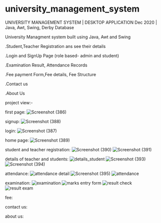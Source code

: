 # university_management_system

UNIVERSITY MANAGEMENT SYSTEM | DESKTOP 
APPLICATION
Dec 2020 | Java, Awt, Swing, Derby Database

University Managment system built using Java, Awt and Swing

.Student,Teacher Registration ans see their details

.Login and SignUp Page (role based- admin and student)

.Examination Result, Attendance Records

.Fee payment Form,Fee details, Fee Structure

.Contact us

.About Us

project view:-

first page:
![Screenshot (386)](https://user-images.githubusercontent.com/77569905/117696751-4d70e600-b1df-11eb-9f8d-ad1badc7b29e.png)

signup:
![Screenshot (388)](https://user-images.githubusercontent.com/77569905/117696776-52ce3080-b1df-11eb-99f3-c5da944f3016.png)


login:
![Screenshot (387)](https://user-images.githubusercontent.com/77569905/117696773-519d0380-b1df-11eb-88ae-7d6e22e73c20.png)

home page:
![Screenshot (389)](https://user-images.githubusercontent.com/77569905/117696786-55308a80-b1df-11eb-97f2-96c216b2389f.png)

student and teacher registration:
![Screenshot (390)](https://user-images.githubusercontent.com/77569905/117696797-5661b780-b1df-11eb-8c93-36706cc518de.png)
![Screenshot (391)](https://user-images.githubusercontent.com/77569905/117696804-595ca800-b1df-11eb-949f-4f9f387b51de.png)

details of teacher and students:
![details_student](https://user-images.githubusercontent.com/77569905/117697803-86f62100-b1e0-11eb-9d38-35ee99db53f4.JPG)
![Screenshot (393)](https://user-images.githubusercontent.com/77569905/117697534-2f57b580-b1e0-11eb-9857-7daf29e7809f.png)
![Screenshot (394)](https://user-images.githubusercontent.com/77569905/117697536-3088e280-b1e0-11eb-8638-d7852c070468.png)

attendance:
![attendance detail](https://user-images.githubusercontent.com/77569905/117697776-7cd42280-b1e0-11eb-84fd-78f4a96b99bd.JPG)
![Screenshot (395)](https://user-images.githubusercontent.com/77569905/117697548-354d9680-b1e0-11eb-995b-21b0f4b0e468.png)
![attendance](https://user-images.githubusercontent.com/77569905/117697787-81004000-b1e0-11eb-9095-cd03784fcd0a.JPG)

examination:
![examination](https://user-images.githubusercontent.com/77569905/117697863-9bd2b480-b1e0-11eb-8c8f-838645791a2b.JPG)
![marks entry form](https://user-images.githubusercontent.com/77569905/117697917-ae4cee00-b1e0-11eb-8d2c-9ae8c446c70a.JPG)
![result check](https://user-images.githubusercontent.com/77569905/117697910-ab51fd80-b1e0-11eb-9e14-7e555954d1a0.JPG)
![result exam](https://user-images.githubusercontent.com/77569905/117697920-b016b180-b1e0-11eb-8968-9b5d2872524b.JPG)

fee:



contact us:

about us:


